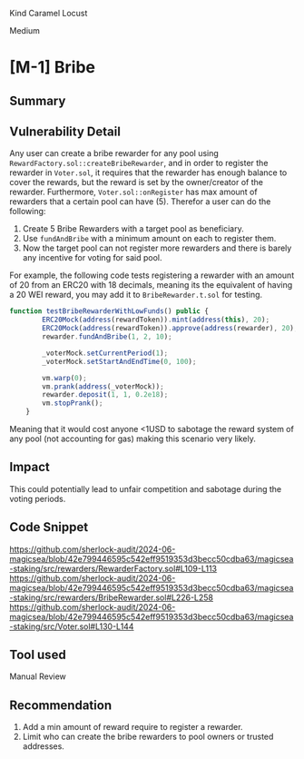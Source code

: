 Kind Caramel Locust

Medium

# [M-1] Bribe

## Summary

## Vulnerability Detail
Any user can create a bribe rewarder for any pool using `RewardFactory.sol::createBribeRewarder`, and in order to register the rewarder in `Voter.sol`, it requires that the rewarder has enough balance to cover the rewards, but the reward is set by the owner/creator of the rewarder. Furthermore, `Voter.sol::onRegister` has max amount of rewarders that a certain pool can have (5). Therefor a user can do the following:
1. Create 5 Bribe Rewarders with a target pool as beneficiary.
2. Use `fundAndBribe` with a minimum amount on each to register them.
3. Now the target pool can not register more rewarders and there is barely any incentive for voting for said pool.

For example, the following code tests registering a rewarder with an amount of 20 from an ERC20 with 18 decimals, meaning its the equivalent of having a 20 WEI reward, you may add it to `BribeRewarder.t.sol` for testing.
```javascript
function testBribeRewarderWithLowFunds() public {
        ERC20Mock(address(rewardToken)).mint(address(this), 20);
        ERC20Mock(address(rewardToken)).approve(address(rewarder), 20);
        rewarder.fundAndBribe(1, 2, 10);

        _voterMock.setCurrentPeriod(1);
        _voterMock.setStartAndEndTime(0, 100);

        vm.warp(0);
        vm.prank(address(_voterMock));
        rewarder.deposit(1, 1, 0.2e18);
        vm.stopPrank();
    }
```
Meaning that it would cost anyone <1USD to sabotage the reward system of any pool (not accounting for gas) making this scenario very likely.
## Impact
This could potentially lead to unfair competition and sabotage during the voting periods.

## Code Snippet
https://github.com/sherlock-audit/2024-06-magicsea/blob/42e799446595c542eff9519353d3becc50cdba63/magicsea-staking/src/rewarders/RewarderFactory.sol#L109-L113
https://github.com/sherlock-audit/2024-06-magicsea/blob/42e799446595c542eff9519353d3becc50cdba63/magicsea-staking/src/rewarders/BribeRewarder.sol#L226-L258
https://github.com/sherlock-audit/2024-06-magicsea/blob/42e799446595c542eff9519353d3becc50cdba63/magicsea-staking/src/Voter.sol#L130-L144

## Tool used

Manual Review

## Recommendation
1. Add a min amount of reward require to register a rewarder.
2. Limit who can create the bribe rewarders to pool owners or trusted addresses.
